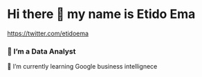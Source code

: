 # Hi there 👋 my name is Etido Ema
https://twitter.com/etidoema


 ### 🔭 I’m a Data Analyst
  🌱 I’m currently learning Google business intellignece
 

<!--
**etidoema/etidoema** is a ✨ _special_ ✨ repository because its `README.md` (this file) appears on your GitHub profile.

Here are some ideas to get you started:

- 🔭 I’m currently working on ...
- 🌱 I’m currently learning ...
- 👯 I’m looking to collaborate on ...
- 🤔 I’m looking for help with ...
- 💬 Ask me about ...
- 📫 How to reach me: ...
- 😄 Pronouns: ...
- ⚡ Fun fact: ...
-->

